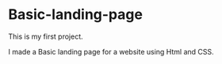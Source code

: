 # Basic-landing-page
This is my first project.

I made a Basic landing page for a website using Html and CSS.

